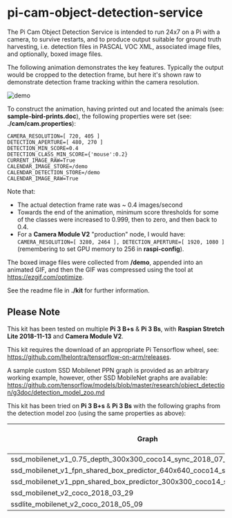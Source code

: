 # pi-cam-object-detection-service

The Pi Cam Object Detection Service is intended to run 24x7 on a Pi with a camera, 
to survive restarts, 
and to produce output suitable for ground truth harvesting, 
i.e. detection files in PASCAL VOC XML, associated image files, and optionally, boxed image files.

The following animation demonstrates the key features.
Typically the output would be cropped to the detection frame, but here it's shown raw to demonstrate detection frame tracking within the camera resolution.

![demo](eb_12_v08_480x270_01c_500k-20.gif)

To construct the animation, having printed out and located the animals (see: **sample-bird-prints.doc**), the following properties were set (see: **./cam/cam.properties**):

    CAMERA_RESOLUTION=[ 720, 405 ]
    DETECTION_APERTURE=[ 480, 270 ]
    DETECTION_MIN_SCORE=0.4
    DETECTION_CLASS_MIN_SCORE={'mouse':0.2}  
    CURRENT_IMAGE_RAW=True 
    CALENDAR_IMAGE_STORE=/demo
    CALENDAR_DETECTION_STORE=/demo
    CALENDAR_IMAGE_RAW=True

Note that:
-  The actual detection frame rate was ~ 0.4 images/second
-  Towards the end of the animation, minimum score thresholds for some of the classes were increased to 0.999, then to zero, and then back to 0.4.
-  For a **Camera Module V2** "production" node, I would have: `CAMERA_RESOLUTION=[ 3280, 2464 ], DETECTION_APERTURE=[ 1920, 1080 ]` (remembering to set GPU memory to 256 in **raspi-config**).

The boxed image files were collected from **/demo**, appended into an animated GIF, and then the GIF was compressed using the tool at https://ezgif.com/optimize.

See the readme file in **./kit** for further information.


## Please Note
This kit has been tested on multiple **Pi 3 B+s** & **Pi 3 Bs**, with **Raspian Stretch Lite 2018-11-13** and **Camera Module V2**.

This kit requires the download of an appropriate Pi Tensorflow wheel, see: https://github.com/lhelontra/tensorflow-on-arm/releases.

A sample custom SSD Mobilenet PPN graph is provided as an arbitrary working example, 
however, other SSD MobileNet graphs are available: https://github.com/tensorflow/models/blob/master/research/object_detection/g3doc/detection_model_zoo.md

This kit has been tried on **Pi 3 B+s** & **Pi 3 Bs** with the following graphs from the detection model zoo (using the same properties as above):

| Graph | File Size | Seconds / Image | Images / Second |
|---|---|---|---|
| ssd_mobilenet_v1_0.75_depth_300x300_coco14_sync_2018_07_03               | 18m | 1.8 | 0.55 | 
| ssd_mobilenet_v1_fpn_shared_box_predictor_640x640_coco14_sync_2018_07_03 | 50m | Fails | | 
| ssd_mobilenet_v1_ppn_shared_box_predictor_300x300_coco14_sync_2018_07_03 | 11m | 2.0 | 0.49 |
| ssd_mobilenet_v2_coco_2018_03_29                                         | 68m | Fails | |
| ssdlite_mobilenet_v2_coco_2018_05_09                                     | 20m | 2.2 | 0.47 | 
